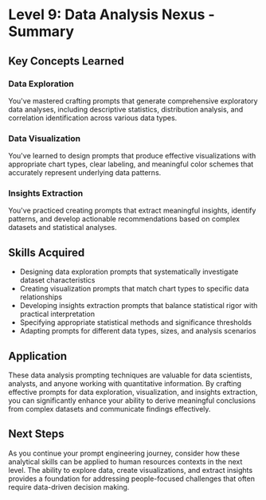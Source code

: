 # Level 9: Data Analysis Nexus - Summary

## Key Concepts Learned

### Data Exploration

You've mastered crafting prompts that generate comprehensive exploratory data analyses, including descriptive statistics, distribution analysis, and correlation identification across various data types.

### Data Visualization

You've learned to design prompts that produce effective visualizations with appropriate chart types, clear labeling, and meaningful color schemes that accurately represent underlying data patterns.

### Insights Extraction

You've practiced creating prompts that extract meaningful insights, identify patterns, and develop actionable recommendations based on complex datasets and statistical analyses.

## Skills Acquired

- Designing data exploration prompts that systematically investigate dataset characteristics
- Creating visualization prompts that match chart types to specific data relationships
- Developing insights extraction prompts that balance statistical rigor with practical interpretation
- Specifying appropriate statistical methods and significance thresholds
- Adapting prompts for different data types, sizes, and analysis scenarios


## Application

These data analysis prompting techniques are valuable for data scientists, analysts, and anyone working with quantitative information. By crafting effective prompts for data exploration, visualization, and insights extraction, you can significantly enhance your ability to derive meaningful conclusions from complex datasets and communicate findings effectively.

## Next Steps

As you continue your prompt engineering journey, consider how these analytical skills can be applied to human resources contexts in the next level. The ability to explore data, create visualizations, and extract insights provides a foundation for addressing people-focused challenges that often require data-driven decision making.
